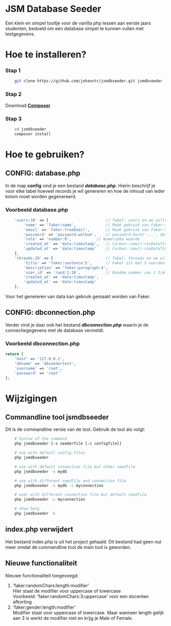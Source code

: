 # JSM Database Seeder
  
Een klein en simpel tooltje voor de vanilla php lessen aan eerste jaars studenten, bedoeld om een database simpel te kunnen vullen met testgegevens.  
  
  
# Hoe te installeren?  
  
###  Stap 1
```bash
    git clone https://github.com/johanstr/jsmdbseeder.git jsmdbseeder
```

### Stap 2

Download [**Composer**](https://getcomposer.org/download/)

### Stap 3
```bash
    cd jsmdbseeder 
    composer install
```

# Hoe te gebruiken?  
  
## CONFIG: database.php
In de map **config** vind je een bestand ***database.php***. Hierin beschrijf je voor elke tabel hoeveel records je wil genereren en hoe de inhoud van ieder kolom moet worden gegenereerd.  
  
### Voorbeeld database.php
```php
    'users:10' => [                         // Tabel: users en we willen er 10
        'name' => 'faker:name',             // Maak gebruik van Faker->name
        'email' => 'faker:freeEmail',       // Maak gebruik van Faker->freeEmail
        'password' => 'password:welkom',    // password_hash('...', default)
        'role' => 'number:0',           // Numerieke waarde
        'created_at' => 'date:timestamp',   // Carbon::now()->toDateTimeString()
        'updated_at' => 'date:timestamp'    // Carbon::now()->toDateTimeString()
    ],
    'threads:20' => [                       // Tabel: threads en we willen er 20
        'title' => 'faker:sentence:5',      // Faker zin met 5 woorden
        'description' => 'faker:paragraph:4',
        'user_id' => 'rand:1:10',           // Random nummer van 1 t/m 10
        'created_at' => 'date:timestamp',
        'updated_at' => 'date:timestamp'
    ],
```
  
Voor het genereren van data kan gebruik gemaakt worden van Faker.  
  
  
## CONFIG: dbconnection.php
Verder vind je daar ook het bestand ***dbconnection.php*** waarin je de connectiegegevens met de database vermeldt.  
  
### Voorbeeld dbconnection.php
```php
return [
    'host' => '127.0.0.1',
    'dbname' => 'dbseedertest',
    'username' => 'root',
    'password' => 'root'
];
```  
  
# Wijzigingen

## Commandline tool jsmdbseeder  
Dit is de commandline versie van de tool. Gebruik de tool als volgt:   
```bash
    # Syntax of the command
    php jsmdbseeder [-s seederfile [-c configfile]]   

    # use with default config files
    php jsmdbseeder                             

    # use with default connection file but other seedfile
    php jsmdbseeder -s mydb                        

    # use with different seedfile and connection file
    php jsmdbseeder -s mydb -c myconnection        

    # user with different connection file but default seedfile
    php jsmdbseeder -c myconnection             

    # show help
    php jsmdbseeder -h                      
```  

## index.php verwijdert
Het bestand index.php is uit het project gehaald. Dit bestand had geen nut meer omdat de commandline tool de main tool is geworden.  


## Nieuwe functionaliteit
Nieuwe functionaliteit toegevoegd:  
1. 'faker:randomChars:length:modifier'  
    Hier staat de modifier voor uppercase of lowercase  
    Voorbeeld: 'faker:randomChars:3:uppercase' voor een docenten afkorting
2. 'faker:gender:length:modifier'  
    Modifier staat voor uppercase of lowercase. Maar wanneer length gelijk aan 3 is werkt de modifier niet en krijg je Male of Female.
    
